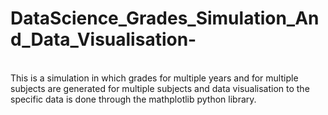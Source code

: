 # DataScience_Grades_Simulation_And_Data_Visualisation-
<br>
This is a simulation in which grades for multiple years and for multiple subjects are generated for multiple
&#10;&#13subjects and data visualisation to the specific data is done through the mathplotlib python library.

